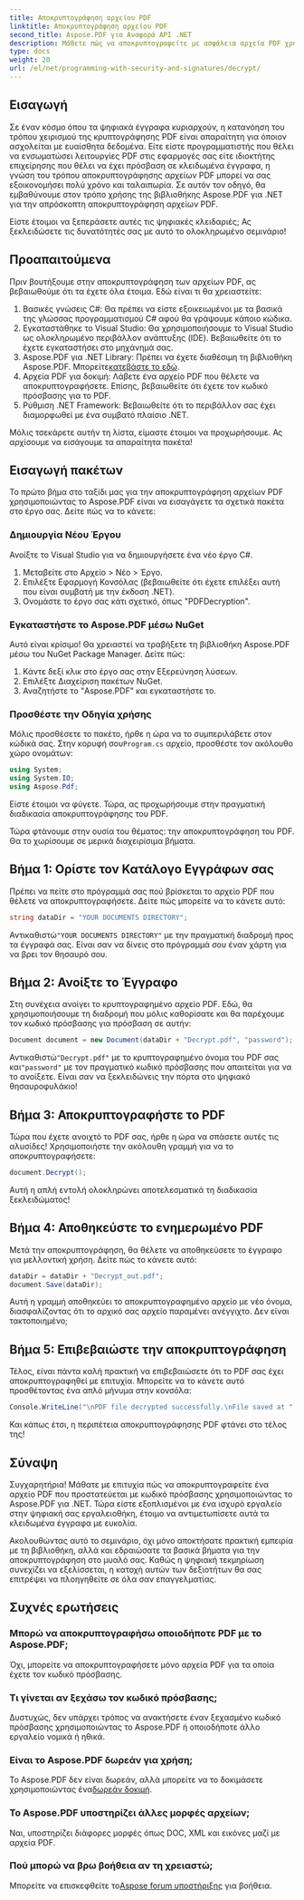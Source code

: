 ```yaml
---
title: Αποκρυπτογράφηση αρχείου PDF
linktitle: Αποκρυπτογράφηση αρχείου PDF
second_title: Aspose.PDF για Αναφορά API .NET
description: Μάθετε πώς να αποκρυπτογραφείτε με ασφάλεια αρχεία PDF χρησιμοποιώντας το Aspose.PDF για .NET. Λάβετε οδηγίες βήμα προς βήμα για να βελτιώσετε τις δεξιότητές σας στη διαχείριση εγγράφων.
type: docs
weight: 20
url: /el/net/programming-with-security-and-signatures/decrypt/
---
```

## Εισαγωγή

Σε έναν κόσμο όπου τα ψηφιακά έγγραφα κυριαρχούν, η κατανόηση του τρόπου χειρισμού της κρυπτογράφησης PDF είναι απαραίτητη για όποιον ασχολείται με ευαίσθητα δεδομένα. Είτε είστε προγραμματιστής που θέλει να ενσωματώσει λειτουργίες PDF στις εφαρμογές σας είτε ιδιοκτήτης επιχείρησης που θέλει να έχει πρόσβαση σε κλειδωμένα έγγραφα, η γνώση του τρόπου αποκρυπτογράφησης αρχείων PDF μπορεί να σας εξοικονομήσει πολύ χρόνο και ταλαιπωρία. Σε αυτόν τον οδηγό, θα εμβαθύνουμε στον τρόπο χρήσης της βιβλιοθήκης Aspose.PDF για .NET για την απρόσκοπτη αποκρυπτογράφηση αρχείων PDF. 

Είστε έτοιμοι να ξεπεράσετε αυτές τις ψηφιακές κλειδαριές; Ας ξεκλειδώσετε τις δυνατότητές σας με αυτό το ολοκληρωμένο σεμινάριο!

## Προαπαιτούμενα

Πριν βουτήξουμε στην αποκρυπτογράφηση των αρχείων PDF, ας βεβαιωθούμε ότι τα έχετε όλα έτοιμα. Εδώ είναι τι θα χρειαστείτε:

1. Βασικές γνώσεις C#: Θα πρέπει να είστε εξοικειωμένοι με τα βασικά της γλώσσας προγραμματισμού C# αφού θα γράψουμε κάποιο κώδικα.
2. Εγκαταστάθηκε το Visual Studio: Θα χρησιμοποιήσουμε το Visual Studio ως ολοκληρωμένο περιβάλλον ανάπτυξης (IDE). Βεβαιωθείτε ότι το έχετε εγκαταστήσει στο μηχάνημά σας.
3.  Aspose.PDF για .NET Library: Πρέπει να έχετε διαθέσιμη τη βιβλιοθήκη Aspose.PDF. Μπορείτε[κατεβάστε το εδώ](https://releases.aspose.com/pdf/net/).
4. Αρχεία PDF για δοκιμή: Λάβετε ένα αρχείο PDF που θέλετε να αποκρυπτογραφήσετε. Επίσης, βεβαιωθείτε ότι έχετε τον κωδικό πρόσβασης για το PDF. 
5. Ρύθμιση .NET Framework: Βεβαιωθείτε ότι το περιβάλλον σας έχει διαμορφωθεί με ένα συμβατό πλαίσιο .NET.

Μόλις τσεκάρετε αυτήν τη λίστα, είμαστε έτοιμοι να προχωρήσουμε. Ας αρχίσουμε να εισάγουμε τα απαραίτητα πακέτα!

## Εισαγωγή πακέτων

Το πρώτο βήμα στο ταξίδι μας για την αποκρυπτογράφηση αρχείων PDF χρησιμοποιώντας το Aspose.PDF είναι να εισαγάγετε τα σχετικά πακέτα στο έργο σας. Δείτε πώς να το κάνετε:

### Δημιουργία Νέου Έργου

Ανοίξτε το Visual Studio για να δημιουργήσετε ένα νέο έργο C#.

1. Μεταβείτε στο Αρχείο > Νέο > Έργο.
2. Επιλέξτε Εφαρμογή Κονσόλας (βεβαιωθείτε ότι έχετε επιλέξει αυτή που είναι συμβατή με την έκδοση .NET).
3. Ονομάστε το έργο σας κάτι σχετικό, όπως "PDFDecryption".

### Εγκαταστήστε το Aspose.PDF μέσω NuGet

Αυτό είναι κρίσιμο! Θα χρειαστεί να τραβήξετε τη βιβλιοθήκη Aspose.PDF μέσω του NuGet Package Manager. Δείτε πώς:

1. Κάντε δεξί κλικ στο έργο σας στην Εξερεύνηση λύσεων.
2. Επιλέξτε Διαχείριση πακέτων NuGet.
3. Αναζητήστε το "Aspose.PDF" και εγκαταστήστε το.

### Προσθέστε την Οδηγία χρήσης

 Μόλις προσθέσετε το πακέτο, ήρθε η ώρα να το συμπεριλάβετε στον κώδικά σας. Στην κορυφή σου`Program.cs` αρχείο, προσθέστε τον ακόλουθο χώρο ονομάτων:

```csharp
using System;
using System.IO;
using Aspose.Pdf;
```

Είστε έτοιμοι να φύγετε. Τώρα, ας προχωρήσουμε στην πραγματική διαδικασία αποκρυπτογράφησης του PDF.

Τώρα φτάνουμε στην ουσία του θέματος: την αποκρυπτογράφηση του PDF. Θα το χωρίσουμε σε μερικά διαχειρίσιμα βήματα.

## Βήμα 1: Ορίστε τον Κατάλογο Εγγράφων σας

Πρέπει να πείτε στο πρόγραμμά σας πού βρίσκεται το αρχείο PDF που θέλετε να αποκρυπτογραφήσετε. Δείτε πώς μπορείτε να το κάνετε αυτό:

```csharp
string dataDir = "YOUR DOCUMENTS DIRECTORY";
```

 Αντικαθιστώ`"YOUR DOCUMENTS DIRECTORY"` με την πραγματική διαδρομή προς τα έγγραφά σας. Είναι σαν να δίνεις στο πρόγραμμά σου έναν χάρτη για να βρει τον θησαυρό σου.

## Βήμα 2: Ανοίξτε το Έγγραφο

Στη συνέχεια ανοίγει το κρυπτογραφημένο αρχείο PDF. Εδώ, θα χρησιμοποιήσουμε τη διαδρομή που μόλις καθορίσατε και θα παρέχουμε τον κωδικό πρόσβασης για πρόσβαση σε αυτήν:

```csharp
Document document = new Document(dataDir + "Decrypt.pdf", "password");
```

 Αντικαθιστώ`"Decrypt.pdf"` με το κρυπτογραφημένο όνομα του PDF σας και`"password"` με τον πραγματικό κωδικό πρόσβασης που απαιτείται για να το ανοίξετε. Είναι σαν να ξεκλειδώνεις την πόρτα στο ψηφιακό θησαυροφυλάκιο!

## Βήμα 3: Αποκρυπτογραφήστε το PDF

Τώρα που έχετε ανοιχτό το PDF σας, ήρθε η ώρα να σπάσετε αυτές τις αλυσίδες! Χρησιμοποιήστε την ακόλουθη γραμμή για να το αποκρυπτογραφήσετε:

```csharp
document.Decrypt();
```

Αυτή η απλή εντολή ολοκληρώνει αποτελεσματικά τη διαδικασία ξεκλειδώματος!

## Βήμα 4: Αποθηκεύστε το ενημερωμένο PDF

Μετά την αποκρυπτογράφηση, θα θέλετε να αποθηκεύσετε το έγγραφο για μελλοντική χρήση. Δείτε πώς το κάνετε αυτό:

```csharp
dataDir = dataDir + "Decrypt_out.pdf";
document.Save(dataDir);
```

Αυτή η γραμμή αποθηκεύει το αποκρυπτογραφημένο αρχείο με νέο όνομα, διασφαλίζοντας ότι το αρχικό σας αρχείο παραμένει ανέγγιχτο. Δεν είναι τακτοποιημένο;

## Βήμα 5: Επιβεβαιώστε την αποκρυπτογράφηση

Τέλος, είναι πάντα καλή πρακτική να επιβεβαιώσετε ότι το PDF σας έχει αποκρυπτογραφηθεί με επιτυχία. Μπορείτε να το κάνετε αυτό προσθέτοντας ένα απλό μήνυμα στην κονσόλα:

```csharp
Console.WriteLine("\nPDF file decrypted successfully.\nFile saved at " + dataDir);
```

Και κάπως έτσι, η περιπέτεια αποκρυπτογράφησης PDF φτάνει στο τέλος της!

## Σύναψη

Συγχαρητήρια! Μάθατε με επιτυχία πώς να αποκρυπτογραφείτε ένα αρχείο PDF που προστατεύεται με κωδικό πρόσβασης χρησιμοποιώντας το Aspose.PDF για .NET. Τώρα είστε εξοπλισμένοι με ένα ισχυρό εργαλείο στην ψηφιακή σας εργαλειοθήκη, έτοιμο να αντιμετωπίσετε αυτά τα κλειδωμένα έγγραφα με ευκολία.

Ακολουθώντας αυτό το σεμινάριο, όχι μόνο αποκτήσατε πρακτική εμπειρία με τη βιβλιοθήκη, αλλά και εδραιώσατε τα βασικά βήματα για την αποκρυπτογράφηση στο μυαλό σας. Καθώς η ψηφιακή τεκμηρίωση συνεχίζει να εξελίσσεται, η κατοχή αυτών των δεξιοτήτων θα σας επιτρέψει να πλοηγηθείτε σε όλα σαν επαγγελματίας.

## Συχνές ερωτήσεις

### Μπορώ να αποκρυπτογραφήσω οποιοδήποτε PDF με το Aspose.PDF;
Όχι, μπορείτε να αποκρυπτογραφήσετε μόνο αρχεία PDF για τα οποία έχετε τον κωδικό πρόσβασης.

### Τι γίνεται αν ξεχάσω τον κωδικό πρόσβασης;
Δυστυχώς, δεν υπάρχει τρόπος να ανακτήσετε έναν ξεχασμένο κωδικό πρόσβασης χρησιμοποιώντας το Aspose.PDF ή οποιοδήποτε άλλο εργαλείο νομικά ή ηθικά.

### Είναι το Aspose.PDF δωρεάν για χρήση;
 Το Aspose.PDF δεν είναι δωρεάν, αλλά μπορείτε να το δοκιμάσετε χρησιμοποιώντας ένα[δωρεάν δοκιμή](https://releases.aspose.com/).

### Το Aspose.PDF υποστηρίζει άλλες μορφές αρχείων;
Ναι, υποστηρίζει διάφορες μορφές όπως DOC, XML και εικόνες μαζί με αρχεία PDF.

### Πού μπορώ να βρω βοήθεια αν τη χρειαστώ;
 Μπορείτε να επισκεφθείτε το[Aspose forum υποστήριξης](https://forum.aspose.com/c/pdf/10) για βοήθεια.